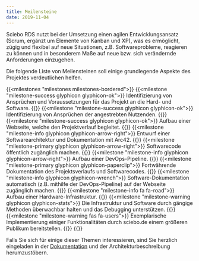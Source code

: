 ```yaml
---
title: Meilensteine
date: 2019-11-04
---
```


Sciebo RDS nutzt bei der Umsetzung einen agilen Entwicklungsansatz (Scrum, ergänzt um Elemente von Kanban und XP), was es ermöglicht, zügig und flexibel auf neue Situationen, z.B. Softwareprobleme, reagieren zu können und in besonderem Maße auf neue bzw. sich verändernde Anforderungen einzugehen.

<!--more-->

Die folgende Liste von Meilensteinen soll einige grundlegende Aspekte des Projektes verdeutlichen helfen.

{{<milestones "milestones milestones-bordered">}}
  {{<milestone "milestone-success glyphicon glyphicon-ok">}}
    Identifizierung von Ansprüchen und Voraussetzungen für das Projekt an die Hard- und Software.
  {{</milestone>}}
  {{<milestone "milestone-success glyphicon glyphicon-ok">}}
    Identifizierung von Ansprüchen der angestrebten Nutzenden.
  {{</milestone>}}
  {{<milestone "milestone-success glyphicon glyphicon-ok">}}
    Aufbau einer Webseite, welche den Projektverlauf begleitet.
  {{</milestone>}}
  {{<milestone "milestone-info glyphicon glyphicon-arrow-right">}}
    Entwurf einer Softwarearchitektur und Dokumentation mit Arc42.
  {{</milestone>}}
  {{<milestone "milestone-primary glyphicon glyphicon-arrow-right">}}
    Softwarecode öffentlich zugänglich machen.
  {{</milestone>}}
  {{<milestone "milestone-info glyphicon glyphicon-arrow-right">}}
    Aufbau einer DevOps-Pipeline.
  {{</milestone>}}
  {{<milestone "milestone-primary glyphicon glyphicon-paperclip">}}
    Fortwährende Dokumentation des Projektsverlaufs und Softwarecodes.
  {{</milestone>}}
  {{<milestone "milestone-info glyphicon glyphicon-wrench">}}
    Software-Dokumentation automatisch (z.B. mithilfe der DevOps-Pipeline) auf der Webseite zugänglich machen.
  {{</milestone>}}
  {{<milestone "milestone-info fa fa-road">}}
    Aufbau einer Hardware-Infrastruktur.
  {{</milestone>}}
  {{<milestone "milestone-warning glyphicon glyphicon-stats">}}
    Die Infrastruktur und Software durch gängige Methoden überwachbar halten und das Debugging unterstützen.
  {{</milestone>}}
  {{<milestone "milestone-warning fas fa-users">}}
    Exemplarische Implementierung einiger Funktionalitäten durch sciebo.de einem größeren Publikum bereitstellen.
  {{</milestone>}}
{{</milestones>}}

Falls Sie sich für einige dieser Themen interessieren, sind Sie herzlich eingeladen in der [Dokumentation](/de/doc) und der Architekturbeschreibung herumzustöbern.
